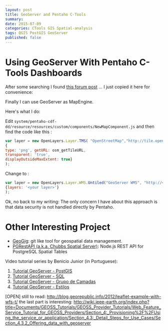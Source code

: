 ```yaml
---
layout: post
title: GeoServer and Pentaho C-Tools
summary: 
date: 2015-07-09
categories: CTools GIS Spatial-analysis
tags: QGIS PostGIS GeoServer
published: false
---
```


# Using GeoServer With Pentaho C-Tools Dashboards

After some searching I found [this forum post](http://forums.pentaho.com/archive/index.php/t-151084.html) ... I just copied it here for convenience:

Finally I can use GeoServer as MapEngine.

Here's what I do:

Edit `system/pentaho-cdf-dd/resource/resources/custom/components/NewMapComponent.js` and then find the code like this :

```javascript
var layer = new OpenLayers.Layer.TMS( "OpenStreetMap","http://tile.openstreetmap.org/",
{
type: 'png', getURL: osm_getTileURL,
transparent: 'true',
displayOutsideMaxExtent: true}
);
```

Change to :

```javascript
var layer = new OpenLayers.Layer.WMS.Untiled("GeoServer WMS", "http://<your GeoServer Host>/geoserver/<your layer>/wms", 
{layers: '<your layer>'}
);
```

Ok, no back to my writing: The only concern I have about this approach is that data security is not handled directly by Pentaho.

# Other Interesting Project

- [GeoGig](http://geogig.org): git like tool for geospatial data management.
- [PGRestAPI (a.k.a. Chubbs Spatial Server)](https://github.com/spatialdev/PGRestAPI): Node.js REST API for PostgreSQL Spatial Tables
 



Video tutorial series by Benicio Junior (in Portuguese): 

1. [Tutorial GeoServer - PostGIS](https://www.youtube.com/watch?v=1CXhCs6GU8M)
2. [Tutorial GeoServer - SQL](https://www.youtube.com/watch?v=RH0qBGLqXdU)
3. [Tutorial GeoServer - Grupo de Camadas](https://www.youtube.com/watch?v=YO2Y--rC7MY)
4. [Tutorial GeoServer - Estilos](https://www.youtube.com/watch?v=kQXW4dSA9lQ)

[OPEN] still to read:
http://blog.georepublic.info/2012/leaflet-example-with-wfs-t/
the last part is interesting:
http://wiki.ieee-earth.org/index.php?title=Documents/GEOSS_Tutorials/GEOSS_Provider_Tutorials/Web_Feature_Service_Tutorial_for_GEOSS_Providers/Section_4:_Provisioning%2F%2FUsing_the_service_or_application/Section_4.3:_Detail_Steps_for_Use_Cases/Section_4.3.2_Offering_data_with_geoserver